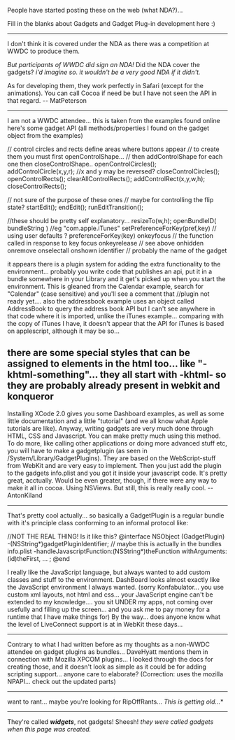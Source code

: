 People have started posting these on the web (what NDA?)...

Fill in the blanks about Gadgets and Gadget Plug-in development here :)

----

I don't think it is covered under the NDA as there was a competition at WWDC to produce them.

*But participants of WWDC did sign an NDA!* Did the NDA cover the gadgets? *i'd imagine so. it wouldn't be a very good NDA if it didn't.*

As for developing them, they work perfectly in Safari (except for the animations). You can call Cocoa if need be but I have not seen the API in that regard. -- MatPeterson

----

I am not a WWDC attendee... this is taken from the examples found online
here's some gadget API (all methods/properties I found on the gadget object from the examples)

    
// control circles and rects define areas where buttons appear
// to create them you must first openControlShape... 
// then addControlShape for each one then closeControlShape..
openControlCircles();  
addControlCircle(x,y,r); //x and y may be reversed?
closeControlCircles();
openControlRects();
clearAllControlRects();
addControlRect(x,y,w,h);
closeControlRects();

// not sure of the purpose of these ones
// maybe for controlling the flip state?
startEdit();
endEdit();
runEditTransition();

//these should be pretty self explanatory...
resizeTo(w,h);
openBundleID( bundleString ) //eg "com.apple.iTunes"
setPreferenceForKey(pref,key) // using user defaults ?
preferenceForKey(key)
onkeyfocus // the function called in response to key focus
onkeyrelease // see above
onhidden
onremove
onselectall
onshown
identifier // probably the name of the gadget


it appears there is a plugin system for adding the extra functionality to the environment... probably you write code that publishes an api, put it in a bundle somewhere in your Library and it get's picked up when you start the environment.  This is gleaned from the Calendar example, search for "Calendar" (case sensitive) and you'll see a comment that //plugin not ready yet.... also the addressbook example uses an object called AddressBook to query the address book API but I can't see anywhere in that code where it is imported, unlike the iTunes example... comparing with the copy of iTunes I have, it doesn't appear that the API for iTunes is based on applescript, although it may be so...

there are some special styles that can be assigned to elements in the html too... like "-khtml-something"... they all start with -khtml- so they are probably already present in webkit and konqueror
----

Installing XCode 2.0 gives you some Dashboard examples, as well as some little documentation and a little "tutorial" (and we all know what Apple tutorials are like).
Anyway, writing gadgets are very much done through HTML, CSS and Javascript. You can make pretty much using this method. To do more, like calling other applications or doing more advanced stuff etc, you will have to make a gadgetplugin (as seen in /System/Library/GadgetPlugins). They are based on the WebScript-stuff from WebKit and are very easy to implement. Then you just add the plugin to the gadgets info.plist and you got it inside your javascript code. It's pretty great, acctually.
Would be even greater, though, if there were any way to make it all in cocoa. Using NSViews.
But still, this is really really cool. --AntonKiland

----

That's pretty cool actually... so basically a GadgetPlugin is a regular bundle with it's principle class conforming to an informal protocol like:
    
//NOT THE REAL THING! Is it like this?
@interface NSObject (GadgetPlugin)
-(NSString*)gadgetPluginIdentifier; // maybe this is actually in the bundles info.plist
-handleJavascriptFunction:(NSString*)theFunction withArguments:(id)theFirst, ... ;
@end


 I really like the JavaScript language, but always wanted to add custom classes and stuff to the environment.  DashBoard looks almost exactly like the JavaScript environment I always wanted.  (sorry Konfabulator... you use custom xml layouts, not html and css... your JavaScript engine can't be extended to my knowledge.... you sit UNDER my apps, not coming over usefully and filling up the screen... and you ask me to pay money for a runtime that I have make things for)  By the way... does anyone know what the level of LiveConnect support is at in WebKit these days... 

----

Contrary to what I had written before as my thoughts as a non-WWDC attendee on gadget plugins as bundles... DaveHyatt mentions them in connection with Mozilla XPCOM plugins... I looked through the docs for creating those, and it doesn't look as simple as it could be for adding scripting support... anyone care to elaborate? (Correction: uses the mozilla NPAPI... check out the updated parts)

----

want to rant... maybe you're looking for RipOffRants... *This is getting old...**

----

They're called ***widgets***, not gadgets! Sheesh! *they were called gadgets when this page was created.*
